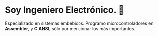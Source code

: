 # Soy Ingeniero Electrónico. 🚀

Especializado en sistemas embebidos. Programo microcontroladores en <strong>Assembler</strong>, y <strong>C ANSI</strong>, sólo por mencionar los más importantes. 
